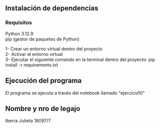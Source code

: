 ## Instalación de dependencias

### Requisitos
Python 3.12.9  
pip (gestor de paquetes de Python)  

1- Crear un entorno virtual dentro del proyecto  
2- Activar el entorno virtual  
3- Ejecutar el siguiente comando en la terminal dentro del proyecto:  pip install -r requirements.txt  

## Ejecución del programa
El programa se ejecuta a través del notebook llamado "ejercicio10"

## Nombre y nro de legajo
Iberra Julieta 18097/7